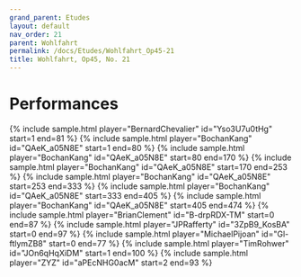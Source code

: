 ```yaml
---
grand_parent: Etudes
layout: default
nav_order: 21
parent: Wohlfahrt
permalink: /docs/Etudes/Wohlfahrt_Op45-21
title: Wohlfahrt, Op45, No. 21
---
```

# Performances
<div class="sample-container">
    {% include sample.html player="BernardChevalier" id="Yso3U7u0tHg" start=1 end=81 %}
    {% include sample.html player="BochanKang" id="QAeK_a05N8E" start=1 end=80 %}
    {% include sample.html player="BochanKang" id="QAeK_a05N8E" start=80 end=170 %}
    {% include sample.html player="BochanKang" id="QAeK_a05N8E" start=170 end=253 %}
    {% include sample.html player="BochanKang" id="QAeK_a05N8E" start=253 end=333 %}
    {% include sample.html player="BochanKang" id="QAeK_a05N8E" start=333 end=405 %}
    {% include sample.html player="BochanKang" id="QAeK_a05N8E" start=405 end=474 %}
    {% include sample.html player="BrianClement" id="B-drpRDX-TM" start=0 end=87 %}
    {% include sample.html player="JPRafferty" id="3ZpB9_KosBA" start=0 end=97 %}
    {% include sample.html player="MichaelPijoan" id="Gl-ftlymZB8" start=0 end=77 %}
    {% include sample.html player="TimRohwer" id="JOn6qHqXiDM" start=1 end=100 %}
    {% include sample.html player="ZYZ" id="aPEcNHG0acM" start=2 end=93 %}
</div>